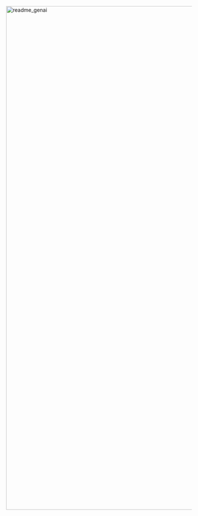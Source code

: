 <img width="1365" alt="readme_genai" src="https://github.com/RoopsagarM/Automated-Blog-Generation/assets/87383232/e7cfb4c3-1e7b-46ca-8373-1a7cdcd628c8">
